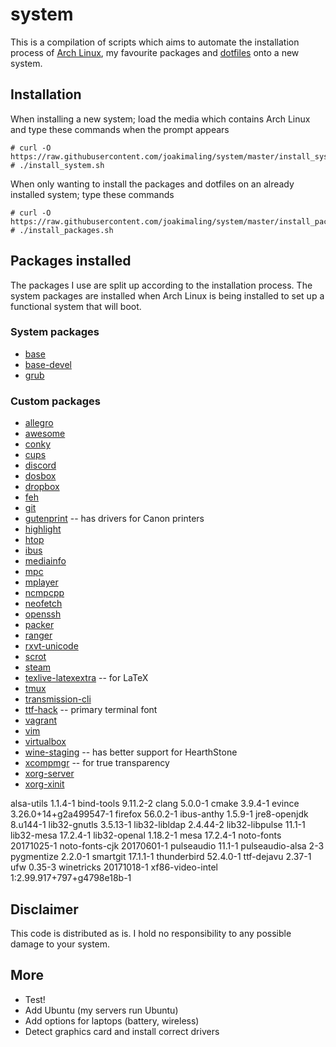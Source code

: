 # system
This is a compilation of scripts which aims to automate the installation process of [Arch Linux](https://www.archlinux.org/), my favourite packages and [dotfiles](https://github.com/joakimaling/dotfiles) onto a new system.

## Installation
When installing a new system; load the media which contains Arch Linux and type these commands when the prompt appears 
```
# curl -O https://raw.githubusercontent.com/joakimaling/system/master/install_system.sh
# ./install_system.sh
```
When only wanting to install the packages and dotfiles on an already installed system; type these commands
```
# curl -O https://raw.githubusercontent.com/joakimaling/system/master/install_packages.sh
# ./install_packages.sh
```

## Packages installed
The packages I use are split up according to the installation process. The system packages are installed when Arch Linux is being installed to set up a functional system that will boot.

### System packages
- [base](https://www.archlinux.org/groups/x86_64/base/)
- [base-devel](https://www.archlinux.org/groups/x86_64/base-devel/)
- [grub](https://www.archlinux.org/packages/core/x86_64/grub/)

### Custom packages

- [allegro](https://www.archlinux.org/packages/community/x86_64/allegro/)
- [awesome](https://www.archlinux.org/packages/community/x86_64/awesome/)
- [conky](https://www.archlinux.org/packages/extra/x86_64/conky/)
- [cups](https://www.archlinux.org/packages/extra/x86_64/cups/)
- [discord](https://aur.archlinux.org/packages/discord/)
- [dosbox](https://www.archlinux.org/packages/community/x86_64/dosbox/)
- [dropbox](https://aur.archlinux.org/packages/dropbox/)
- [feh](https://www.archlinux.org/packages/extra/x86_64/feh/)
- [git](https://www.archlinux.org/packages/extra/x86_64/git/)
- [gutenprint](https://www.archlinux.org/packages/extra/x86_64/gutenprint/) -- has drivers for Canon printers
- [highlight](https://www.archlinux.org/packages/community/x86_64/highlight/)
- [htop](https://www.archlinux.org/packages/extra/x86_64/htop/)
- [ibus](https://www.archlinux.org/packages/extra/x86_64/ibus/)
- [mediainfo](https://www.archlinux.org/packages/community/x86_64/mediainfo/)
- [mpc](https://www.archlinux.org/packages/extra/x86_64/mpc/)
- [mplayer](https://www.archlinux.org/packages/extra/x86_64/mplayer/)
- [ncmpcpp](https://www.archlinux.org/packages/community/x86_64/ncmpcpp/)
- [neofetch](https://aur.archlinux.org/packages/neofetch/)
- [openssh](https://www.archlinux.org/packages/core/x86_64/openssh/)
- [packer](https://aur.archlinux.org/cgit/aur.git/snapshot/packer.tar.gz)
- [ranger](https://www.archlinux.org/packages/community/any/ranger/)
- [rxvt-unicode](https://www.archlinux.org/packages/community/x86_64/rxvt-unicode/)
- [scrot](http://freecode.com/projects/scrot)
- [steam](https://www.archlinux.org/packages/multilib/x86_64/steam/)
- [texlive-latexextra](https://www.archlinux.org/packages/extra/any/texlive-latexextra/) -- for LaTeX
- [tmux](https://www.archlinux.org/packages/community/x86_64/tmux/)
- [transmission-cli](https://www.archlinux.org/packages/extra/x86_64/transmission-cli/)
- [ttf-hack](https://www.archlinux.org/packages/extra/any/ttf-hack/) -- primary terminal font
- [vagrant](https://www.archlinux.org/packages/community/x86_64/vagrant/)
- [vim](https://www.archlinux.org/packages/extra/x86_64/vim/)
- [virtualbox](https://www.archlinux.org/packages/community/x86_64/virtualbox/)
- [wine-staging](https://www.archlinux.org/packages/multilib/x86_64/wine-staging/) -- has better support for HearthStone
- [xcompmgr](https://www.archlinux.org/packages/extra/x86_64/xcompmgr/) -- for true transparency
- [xorg-server](https://www.archlinux.org/packages/extra/x86_64/xorg-server/)
- [xorg-xinit](https://www.archlinux.org/packages/extra/x86_64/xorg-xinit/)

alsa-utils 1.1.4-1
bind-tools 9.11.2-2
clang 5.0.0-1
cmake 3.9.4-1
evince 3.26.0+14+g2a499547-1
firefox 56.0.2-1
ibus-anthy 1.5.9-1
jre8-openjdk 8.u144-1
lib32-gnutls 3.5.13-1
lib32-libldap 2.4.44-2
lib32-libpulse 11.1-1
lib32-mesa 17.2.4-1
lib32-openal 1.18.2-1
mesa 17.2.4-1
noto-fonts 20171025-1
noto-fonts-cjk 20170601-1
pulseaudio 11.1-1
pulseaudio-alsa 2-3
pygmentize 2.2.0-1
smartgit 17.1.1-1
thunderbird 52.4.0-1
ttf-dejavu 2.37-1
ufw 0.35-3
winetricks 20171018-1
xf86-video-intel 1:2.99.917+797+g4798e18b-1

## Disclaimer
This code is distributed as is. I hold no responsibility to any possible damage to your system.

## More
- Test!
- Add Ubuntu (my servers run Ubuntu)
- Add options for laptops (battery, wireless)
- Detect graphics card and install correct drivers
